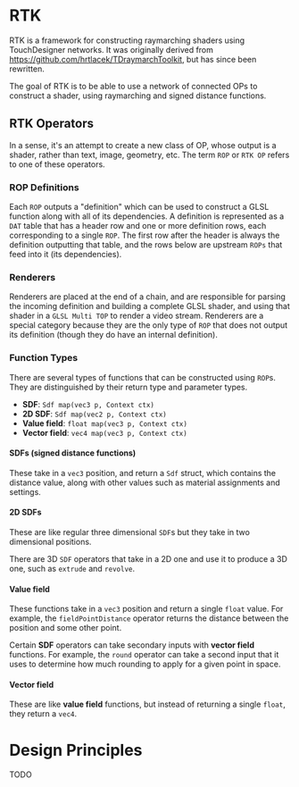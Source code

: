 
# RTK
RTK is a framework for constructing raymarching shaders using TouchDesigner networks.
It was originally derived from https://github.com/hrtlacek/TDraymarchToolkit, but has since been rewritten.

The goal of RTK is to be able to use a network of connected OPs to construct a shader, using raymarching and signed distance functions.

## RTK Operators
In a sense, it's an attempt to create a new class of OP, whose output is a shader, rather than text, image, geometry, etc.
The term `ROP` or `RTK OP` refers to one of these operators.

### ROP Definitions
Each `ROP` outputs a "definition" which can be used to construct a GLSL function along with all of its dependencies.
A definition is represented as a `DAT` table that has a header row and one or more definition rows, each corresponding to a single `ROP`. The first row after the header is always the definition outputting that table, and the rows below are upstream `ROPs` that feed into it (its dependencies).

### Renderers

Renderers are placed at the end of a chain, and are responsible for parsing the incoming definition and building a complete GLSL shader, and using that shader in a `GLSL Multi TOP` to render a video stream. Renderers are a special category because they are the only type of `ROP` that does not output its definition (though they do have an internal definition).

### Function Types

There are several types of functions that can be constructed using `ROP`s. They are distinguished by their return type and parameter types.

* **SDF**: `Sdf map(vec3 p, Context ctx)`
* **2D SDF**: `Sdf map(vec2 p, Context ctx)`
* **Value field**: `float map(vec3 p, Context ctx)`
* **Vector field**: `vec4 map(vec3 p, Context ctx)`

####  SDFs (signed distance functions) 

These take in a `vec3` position, and return a `Sdf` struct, which contains the distance value, along with other values such as material assignments and settings.

#### 2D SDFs

These are like regular three dimensional `SDF`s but they take in two dimensional positions.

There are 3D `SDF` operators that take in a 2D one and use it to produce a 3D one, such as `extrude` and `revolve`.

#### Value field

These functions take in a `vec3` position and return a single `float` value. For example, the `fieldPointDistance` operator returns the distance between the position and some other point.

Certain **SDF** operators can take secondary inputs with **vector field** functions. For example, the `round` operator can take a second input that it uses to determine how much rounding to apply for a given point in space.

#### Vector field

These are like **value field** functions, but instead of returning a single `float`, they return a `vec4`.


# Design Principles

TODO
